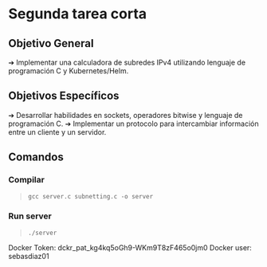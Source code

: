 # Segunda tarea corta

## Objetivo General
➔ Implementar una calculadora de subredes IPv4 utilizando lenguaje de programación C y
Kubernetes/Helm.
## Objetivos Específicos
➔ Desarrollar habilidades en sockets, operadores bitwise y lenguaje de programación C.
➔ Implementar un protocolo para intercambiar información entre un cliente y un servidor.

## Comandos
### Compilar
> ```gcc server.c subnetting.c -o server```
### Run server
> ```./server```

Docker Token: dckr_pat_kg4kq5oGh9-WKm9T8zF465o0jm0
Docker user: sebasdiaz01